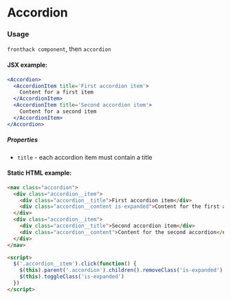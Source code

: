 # Accordion

### Usage

`fronthack component`, then `accordion`

#### JSX example:

```jsx
<Accordion>
  <AccordionItem title='First accordion item'>
    Content for a first item
  </AccordionItem>
  <AccordionItem title='Second accordion item'>
    Content for a second item
  </AccordionItem>
</Accordion>
```

##### Properties

* `title` - each accordion item must contain a title

#### Static HTML example:

```html
<nav class="accordion">
  <div class="accordion__item">
    <div class="accordion__title">First accordion item</div>
    <div class="accordion__content is-expanded">Content for the first accordion</div>
  </div>
  <div class="accordion__item">
    <div class="accordion__title">Second accordion item</div>
    <div class="accordion__content">Content for the second accordion</div>
  </div>
</nav>

<script>
  $('.accordion__item').click(function() {
    $(this).parent('.accordion').children().removeClass('is-expanded')
    $(this).toggleClass('is-expanded')
  })
</script>
```